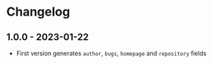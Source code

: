 # Changelog

## 1.0.0 - 2023-01-22

- First version generates `author`, `bugs`, `homepage` and `repository` fields
